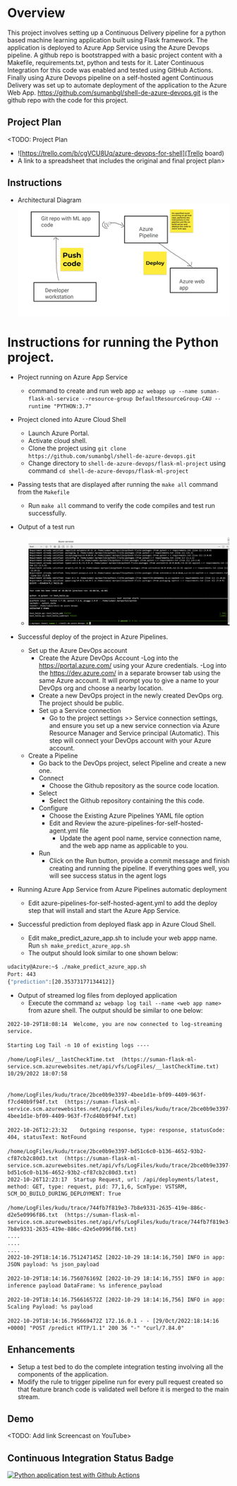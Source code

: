 # Overview

This project involves setting up a Continuous Delivery pipeline for a python based machine learning application built
using Flask framework. The application is deployed to Azure App Service using the Azure Devops pipeline.
A github repo is bootstrapped with a basic project content with a Makefile, requirements.txt, python and tests for it.
Later Continuous Integration for this code was enabled and tested using GitHub Actions. Finally using Azure Devops pipeline
on a self-hosted agent Continuous Delivery was set up to automate deployment of the application to the Azure Web App.
https://github.com/sumanbgl/shell-de-azure-devops.git is the github repo with the code for this project.

## Project Plan
<TODO: Project Plan

* ![https://trello.com/b/cgVCU8Uq/azure-devops-for-shell](Trello board)
* A link to a spreadsheet that includes the original and final project plan>

## Instructions

* Architectural Diagram 
![architecture diagram](https://github.com/sumanbgl/shell-de-azure-devops/blob/master/screenshots/06_arch_diagram.JPG)

# Instructions for running the Python project.  

* Project running on Azure App Service
  * command to create and run web app
     `az webapp up --name suman-flask-ml-service --resource-group DefaultResourceGroup-CAU --runtime "PYTHON:3.7"`

* Project cloned into Azure Cloud Shell
  * Launch Azure Portal.
  * Activate cloud shell.
  * Clone the project using `git clone https://github.com/sumanbgl/shell-de-azure-devops.git`
  * Change directory to `shell-de-azure-devops/flask-ml-project` using command `cd shell-de-azure-devops/flask-ml-project`

* Passing tests that are displayed after running the `make all` command from the `Makefile`
  * Run `make all` command to verify the code compiles and test run successfully.

* Output of a test run
  * ![test run output](https://github.com/sumanbgl/shell-de-azure-devops/blob/master/screenshots/02_make_all_output.JPG)

* Successful deploy of the project in Azure Pipelines. 
  * Set up the Azure DevOps account
    * Create the Azure DevOps Account
      -Log into the https://portal.azure.com/ using your Azure credentials.
      -Log into the https://dev.azure.com/ in a separate browser tab using the same Azure account. It will prompt you to give a name to your DevOps org and choose a nearby location.
    * Create a new DevOps project in the newly created DevOps org. The project should be public.
    * Set up a Service connection
      - Go to the project settings >> Service connection settings, and ensure you set up a new service connection via Azure Resource Manager and Service principal (Automatic). This step will connect your DevOps account with your Azure account.
  * Create a Pipeline
    * Go back to the DevOps project, select Pipeline and create a new one.
    * Connect
      * Choose the Github repository as the source code location.
    * Select
      * Select the Github repository containing the this code.
    * Configure
      * Choose the Existing Azure Pipelines YAML file option
      * Edit and Review the azure-pipelines-for-self-hosted-agent.yml file
        * Update the agent pool name, service connection name, and the web app name as applicable to you.
    * Run
      * Click on the Run button, provide a commit message and finish creating and running the pipeline. If everything goes well, you will see success status in the agent logs

* Running Azure App Service from Azure Pipelines automatic deployment
  * Edit azure-pipelines-for-self-hosted-agent.yml to add the deploy step that will install and start the Azure App Service.

* Successful prediction from deployed flask app in Azure Cloud Shell. 
  * Edit make_predict_azure_app.sh to include your web appp name. Run `sh make_predict_azure_app.sh`
  * The output should look similar to one shown below:

```bash
udacity@Azure:~$ ./make_predict_azure_app.sh
Port: 443
{"prediction":[20.35373177134412]}
```

* Output of streamed log files from deployed application
  * Execute the command `az webapp log tail --name <web app name>` from azure shell. The output should be similar to one below:
```
2022-10-29T18:08:14  Welcome, you are now connected to log-streaming service.

Starting Log Tail -n 10 of existing logs ----

/home/LogFiles/__lastCheckTime.txt  (https://suman-flask-ml-service.scm.azurewebsites.net/api/vfs/LogFiles/__lastCheckTime.txt)
10/29/2022 18:07:58


/home/LogFiles/kudu/trace/2bce0b9e3397-4bee1d1e-bf09-4409-963f-f7cd40b9f94f.txt  (https://suman-flask-ml-service.scm.azurewebsites.net/api/vfs/LogFiles/kudu/trace/2bce0b9e3397-4bee1d1e-bf09-4409-963f-f7cd40b9f94f.txt)

2022-10-26T12:23:32    Outgoing response, type: response, statusCode: 404, statusText: NotFound

/home/LogFiles/kudu/trace/2bce0b9e3397-bd51c6c0-b136-4652-93b2-cf87cb2c80d3.txt  (https://suman-flask-ml-service.scm.azurewebsites.net/api/vfs/LogFiles/kudu/trace/2bce0b9e3397-bd51c6c0-b136-4652-93b2-cf87cb2c80d3.txt)
2022-10-26T12:23:17  Startup Request, url: /api/deployments/latest, method: GET, type: request, pid: 77,1,6, ScmType: VSTSRM, SCM_DO_BUILD_DURING_DEPLOYMENT: True

/home/LogFiles/kudu/trace/744fb7f819e3-7b8e9331-2635-419e-886c-d2e5e0996f86.txt  (https://suman-flask-ml-service.scm.azurewebsites.net/api/vfs/LogFiles/kudu/trace/744fb7f819e3-7b8e9331-2635-419e-886c-d2e5e0996f86.txt)
....
....
....
2022-10-29T18:14:16.751247145Z [2022-10-29 18:14:16,750] INFO in app: JSON payload: %s json_payload

2022-10-29T18:14:16.756076169Z [2022-10-29 18:14:16,755] INFO in app: inference payload DataFrame: %s inference_payload

2022-10-29T18:14:16.756616572Z [2022-10-29 18:14:16,756] INFO in app: Scaling Payload: %s payload

2022-10-29T18:14:16.795669472Z 172.16.0.1 - - [29/Oct/2022:18:14:16 +0000] "POST /predict HTTP/1.1" 200 36 "-" "curl/7.84.0"
```

> 

## Enhancements

  - Setup a test bed to do the complete integration testing involving all the components of the application.
  - Modify the rule to trigger pipeline run for every pull request created so that feature branch code is validated well
before it is merged to the main stream.

## Demo 

<TODO: Add link Screencast on YouTube>

## Continuous Integration Status Badge
[![Python application test with Github Actions](https://github.com/sumanbgl/shell-de-azure-devops/actions/workflows/pythonapp.yml/badge.svg?branch=master&event=push)](https://github.com/sumanbgl/shell-de-azure-devops/actions/workflows/pythonapp.yml)

